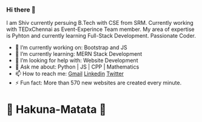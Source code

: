 ### Hi there 👋
I am Shiv currently persuing B.Tech with CSE from SRM. Currently working with TEDxChennai as Event-Experince Team member. My area of expertise is Pyhton and currently learning  Full-Stack Development. Passionate Coder.

- 🔭 I’m currently working on: Bootstrap and JS
- 🌱 I’m currently learning: MERN Stack Development
- 🤔 I’m looking for help with: Website Development
- 💬 Ask me about: Python | JS | CPP | Mathematics
- 📫 How to reach me: [Gmail](pratapsinghshiv898@gmail.com) [Linkedin](https://www.linkedin.com/in/shivpratapsinghshiv2017/) [Twitter](https://twitter.com/Shivpratap97)
- ⚡ Fun fact: More than 570 new websites are created every minute.

# 🤟 Hakuna-Matata 🤟
